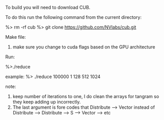 To build you will need to download CUB.

To do this run the following command from the current directory:

%> rm -rf cub
%> git clone https://github.com/NVlabs/cub.git


Make file:
1) make sure you change to cuda flags based on the GPU architecture


Run:

%>./reduce <Array size> <number of iterations> <Number of blocks> <Number of threads per block> <Number of blocks for Vector only codes>
  
example:
%> ./reduce 100000 1 128 512 1024

note: 
1) keep number of iterations to one, I do clean the arrays for tangram so they keep adding up incorrectly. 
2) The last argument is fore codes that Distribute --> Vector instead of Distribute --> Distribute --> S --> Vector --> etc



